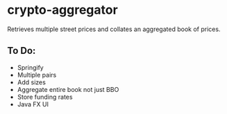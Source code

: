 # crypto-aggregator

Retrieves multiple street prices and collates an aggregated book of prices.

## To Do:
- Springify
- Multiple pairs
- Add sizes
- Aggregate entire book not just BBO
- Store funding rates
- Java FX UI
